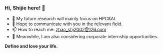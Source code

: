 ### Hi, Shijie here! :wave:

<!--<img width="50%" align="right" alt="Zhao-Shi-jie's github stats" src="https://github-readme-stats.vercel.app/api?username=Zhao-Shi-jie&show_icons=true">
<img width="50%" align="right" alt="Zhao-Shi-jie's github stats" src="https://github-readme-stats.vercel.app/api/top-langs/?username=Zhao-Shi-jie&layout=compact">-->
<!--I am Zhao Shijie. From 2020 to 2024, I study as an undergraduate at CUMT. Next, I will pursue a master's degree at Hunan University.
- ⚡ Fun fact: ...
- 💬 Ask me about ...
- 👯 I’m looking to collaborate on ...
- 🤔 I’m looking for help with ...- 😄 Pronouns: he/him- ⚡ I am interested in parallel computing, backend development.
-->


- 🌱 My future research will mainly focus on HPC&AI.
- 👯 Hope to communicate with you in the relevant field.
- 📫 How to reach me: zhao_shj2002@126.com
- 🔭 Meanwhile, I am also considering corporate internship opportunities.


**Define and love your life.**
